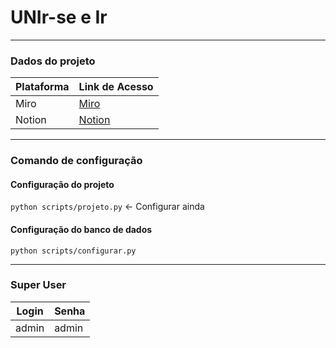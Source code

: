 # UNIr-se e Ir #
<hr>

### Dados do projeto ###

Plataforma | Link de Acesso
---------- | ----------
Miro       | [Miro](https://miro.com/app/board/uXjVKVuopyQ=/)
Notion     | [Notion](https://www.notion.so/bohredd-dev/UNIr-se-e-IR-3e508774ac8149509665fe9f5b1cf9ed?pvs=4)

<hr>

### Comando de configuração ###
#### Configuração do projeto ####
`` python scripts/projeto.py `` <- Configurar ainda

#### Configuração do banco de dados ####
``python scripts/configurar.py``

<hr>

### Super User ##

Login      |  Senha
---------- | ----------
admin      |  admin